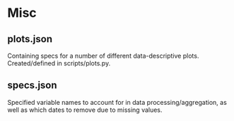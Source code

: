 # Misc

## plots.json

Containing specs for a number of different data-descriptive plots. Created/defined in scripts/plots.py.

## specs.json

Specified variable names to account for in data processing/aggregation, as well as which dates to remove due to missing values.
